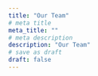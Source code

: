 ```yaml
---
title: "Our Team"
# meta title
meta_title: ""
# meta description
description: "Our Team"
# save as draft
draft: false
---
```

